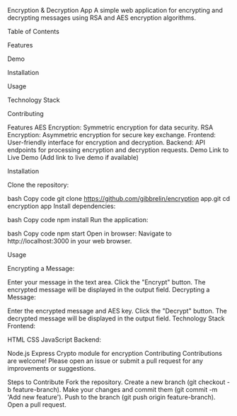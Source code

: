 Encryption & Decryption App
A simple web application for encrypting and decrypting messages using RSA and AES encryption algorithms.


Table of Contents

Features

Demo

Installation

Usage

Technology Stack


Contributing

Features
AES Encryption: Symmetric encryption for data security.
RSA Encryption: Asymmetric encryption for secure key exchange.
Frontend: User-friendly interface for encryption and decryption.
Backend: API endpoints for processing encryption and decryption requests.
Demo
Link to Live Demo (Add link to live demo if available)

Installation

Clone the repository:

bash
Copy code
git clone https://github.com/gibbrelin/encryption app.git
cd encryption app
Install dependencies:

bash
Copy code
npm install
Run the application:

bash
Copy code
npm start
Open in browser:
Navigate to http://localhost:3000 in your web browser.

Usage

Encrypting a Message:

Enter your message in the text area.
Click the "Encrypt" button.
The encrypted message will be displayed in the output field.
Decrypting a Message:

Enter the encrypted message and AES key.
Click the "Decrypt" button.
The decrypted message will be displayed in the output field.
Technology Stack
Frontend:

HTML
CSS
JavaScript
Backend:

Node.js
Express
Crypto module for encryption
Contributing
Contributions are welcome! Please open an issue or submit a pull request for any improvements or suggestions.

Steps to Contribute
Fork the repository.
Create a new branch (git checkout -b feature-branch).
Make your changes and commit them (git commit -m 'Add new feature').
Push to the branch (git push origin feature-branch).
Open a pull request.
